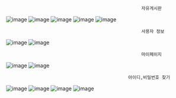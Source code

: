                                                        자유게시판
![image](https://github.com/user-attachments/assets/e2e399d1-9ff6-4760-bdca-c48fcbec53ee)
![image](https://github.com/user-attachments/assets/e3485a1d-375a-4ace-849a-c27564226eb0)
![image](https://github.com/user-attachments/assets/be0f0829-9006-4a29-a6b8-b23242e3e48e)
![image](https://github.com/user-attachments/assets/34da7296-f732-44ec-879d-b83047d2ebad)
![image](https://github.com/user-attachments/assets/d38791e6-1649-487b-bb15-392d7e10c6c5)

                                                       사용자 정보
![image](https://github.com/user-attachments/assets/57d3c79b-18e9-419d-8547-0f92f5f5440d)
![image](https://github.com/user-attachments/assets/be1450d1-6abc-438d-97b6-ba2bcda34534)

                                                       마이페이지
![image](https://github.com/user-attachments/assets/7a0c3035-bf26-40e4-9d7b-78c1b2badf54)
![image](https://github.com/user-attachments/assets/6d5fc1f9-a1ec-4b97-ac68-941743e0cb84)

                                                  아이디,비밀번호 찾기
![image](https://github.com/user-attachments/assets/a8985a8a-9382-4dc3-81c0-87196024bf3f)
![image](https://github.com/user-attachments/assets/e8064730-b451-4be1-8b8b-4521fdba43bb)
![image](https://github.com/user-attachments/assets/058c8861-7db1-4e92-8915-59cf0a5cbab7)
![image](https://github.com/user-attachments/assets/57cc98eb-2183-441c-96a7-33b2ef423c8f)


